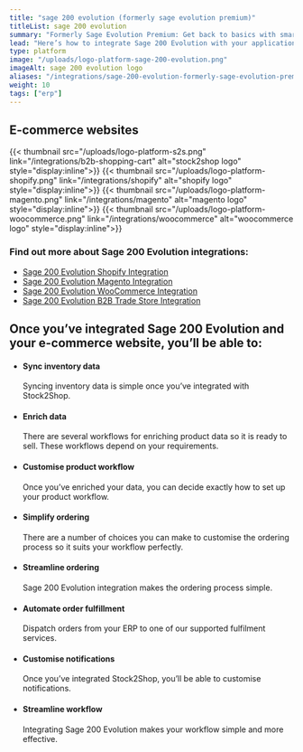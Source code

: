 ```yaml
---
title: "sage 200 evolution (formerly sage evolution premium)"
titleList: sage 200 evolution
summary: "Formerly Sage Evolution Premium: Get back to basics with smart, cost-effective software for big businesses."
lead: "Here’s how to integrate Sage 200 Evolution with your applications for a streamlined workflow."
type: platform
image: "/uploads/logo-platform-sage-200-evolution.png"
imageAlt: sage 200 evolution logo
aliases: "/integrations/sage-200-evolution-formerly-sage-evolution-premium/"
weight: 10
tags: ["erp"]
---
```


## E-commerce websites

{{< thumbnail src="/uploads/logo-platform-s2s.png" link="/integrations/b2b-shopping-cart" alt="stock2shop logo" style="display:inline">}}
{{< thumbnail src="/uploads/logo-platform-shopify.png" link="/integrations/shopify" alt="shopify logo" style="display:inline">}}
{{< thumbnail src="/uploads/logo-platform-magento.png" link="/integrations/magento" alt="magento logo" style="display:inline">}}
{{< thumbnail src="/uploads/logo-platform-woocommerce.png" link="/integrations/woocommerce" alt="woocommerce logo" style="display:inline">}}

### Find out more about Sage 200 Evolution integrations:

- [Sage 200 Evolution Shopify Integration](/integrations/Sage-200-Evolution-shopify/ "Sage 200 Evolution Shopify Integration")
- [Sage 200 Evolution Magento Integration](/integrations/Sage-200-Evolution-magento/ "Sage 200 Evolution Magento Integration")
- [Sage 200 Evolution WooCommerce Integration](/integrations/Sage-200-Evolution-woocommerce/ "Sage 200 Evolution WooCommerce Integration")
- [Sage 200 Evolution B2B Trade Store Integration](/integrations/Sage-200-Evolution-b2b-trade-store/ "Sage 200 Evolution B2B Trade Store Integration")

## Once you’ve integrated Sage 200 Evolution and your e-commerce website, you’ll be able to:

*   #### Sync inventory data
    
    Syncing inventory data is simple once you’ve integrated with Stock2Shop.
*   #### Enrich data
    
    There are several workflows for enriching product data so it is ready to sell. These workflows depend on your requirements.
*   #### Customise product workflow
    
    Once you’ve enriched your data, you can decide exactly how to set up your product workflow.
*   #### Simplify ordering
    
    There are a number of choices you can make to customise the ordering process so it suits your workflow perfectly.
*   #### Streamline ordering
    
    Sage 200 Evolution integration makes the ordering process simple.
*   #### Automate order fulfillment
    
    Dispatch orders from your ERP to one of our supported fulfilment services.
*   #### Customise notifications
    
    Once you’ve integrated Stock2Shop, you’ll be able to customise notifications.
*   #### Streamline workflow
    
    Integrating Sage 200 Evolution makes your workflow simple and more effective.